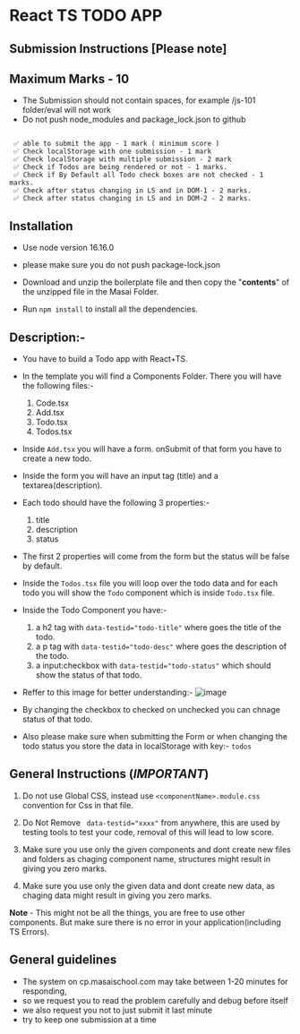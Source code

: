 # React TS TODO APP

## Submission Instructions [Please note]

## Maximum Marks - 10

- The Submission should not contain spaces, for example /js-101 folder/eval will not work
- Do not push node_modules and package_lock.json to github

```

 ✅ able to submit the app - 1 mark ( minimum score )
 ✅ Check localStorage with one submission - 1 mark
 ✅ Check localStorage with multiple submission - 2 mark
 ✅ Check if Todos are being rendered or not - 1 marks.
 ✅ Check if By Default all Todo check boxes are not checked - 1 marks.
 ✅ Check after status changing in LS and in DOM-1 - 2 marks.
 ✅ Check after status changing in LS and in DOM-2 - 2 marks.

```

## Installation

- Use node version 16.16.0
- please make sure you do not push package-lock.json

- Download and unzip the boilerplate file and then copy the "**contents**" of the unzipped file in the Masai Folder.

- Run `npm install` to install all the dependencies.

## Description:-

- You have to build a Todo app with React+TS.
- In the template you will find a Components Folder. There you will have the following files:-

  1. Code.tsx
  2. Add.tsx
  3. Todo.tsx
  4. Todos.tsx

- Inside `Add.tsx` you will have a form. onSubmit of that form you have to create a new todo.

- Inside the form you will have an input tag (title) and a textarea(description).

- Each todo should have the following 3 properties:-

  1.  title
  2.  description
  3.  status

- The first 2 properties will come from the form but the status will be false by default.

- Inside the `Todos.tsx` file you will loop over the todo data and for each todo you will show the `Todo` component which is inside `Todo.tsx` file.

- Inside the Todo Component you have:-

  1.  a h2 tag with `data-testid="todo-title"` where goes the title of the todo.
  2.  a p tag with `data-testid="todo-desc"` where goes the description of the todo.
  3.  a input:checkbox with `data-testid="todo-status"` which should show the status of that todo.

- Reffer to this image for better understanding:- ![image](https://masai-course.s3.ap-south-1.amazonaws.com/editor/uploads/2023-03-10/Screenshot%202023-03-10%20at%203.53.26%20PM_801845.png)

- By changing the checkbox to checked on unchecked you can chnage status of that todo.

- Also please make sure when submitting the Form or when changing the todo status you store the data in localStorage with key:- `todos`

## General Instructions (**_IMPORTANT_**)

1. Do not use Global CSS, instead use `<componentName>.module.css` convention for Css in that file.

2. Do Not Remove ` data-testid="xxxx"` from anywhere, this are used by testing tools to test your code, removal of this will lead to low score.

3. Make sure you use only the given components and dont create new files and folders as chaging component name, structures might result in giving you zero marks.

4. Make sure you use only the given data and dont create new data, as chaging data might result in giving you zero marks.

**Note** - This might not be all the things, you are free to use other components. But make sure there is no error in your application(including TS Errors).

## General guidelines

- The system on cp.masaischool.com may take between 1-20 minutes for responding,
- so we request you to read the problem carefully and debug before itself
- we also request you not to just submit it last minute
- try to keep one submission at a time
